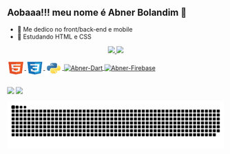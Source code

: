 ## Aobaaa!!! meu nome é Abner Bolandim 👋


- 🔭 Me dedico no front/back-end e mobile
- 🌱 Estudando HTML e CSS

<div align="center">
  <a href="https://github.com/Zearck">
  <img height="180em" src="https://github-readme-stats.vercel.app/api?username=Zearck&show_icons=true&theme=dracula&include_all_commits=true&count_private=true"/>
  <img height="180em" src="https://github-readme-stats.vercel.app/api/top-langs/?username=Zearck&layout=compact&langs_count=7&theme=dracula"/>
</div>

<div style="display: inline_block"><br>
  <img align="center" alt="Abner-HTML" height="30" width="40" src="https://raw.githubusercontent.com/devicons/devicon/master/icons/html5/html5-original.svg">
  <img align="center" alt="Abner-CSS" height="30" width="40" src="https://raw.githubusercontent.com/devicons/devicon/master/icons/css3/css3-original.svg">
  <img align="center" alt="Abner-Python" height="30" width="40" src="https://raw.githubusercontent.com/devicons/devicon/master/icons/python/python-original.svg">
  <img align="center" alt="Abner-Dart" height="30" width="40" src="https://cdn.jsdelivr.net/gh/devicons/devicon/icons/dart/dart-original.svg">
  <img align="center" alt="Abner-Firebase" height="30" width="40" src="https://cdn.jsdelivr.net/gh/devicons/devicon/icons/firebase/firebase-plain.svg">
</div>

##

<div>  
  <a href = "mailto:contato.abnerbolandim@gmail.com"><img src="https://img.shields.io/badge/-Gmail-%23333?style=for-the-badge&logo=gmail&logoColor=white" target="_blank"></a>
  <a href="https://www.linkedin.com/in/abner-bolandim-550bb224a/" target="_blank"><img src="https://img.shields.io/badge/-LinkedIn-%230077B5?style=for-the-badge&logo=linkedin&logoColor=white" target="_blank"></a> 
 
  ![snake_gif](https://github.com/Zearck/Zearck/blob/output/github-contribution-grid-snake.svg)
 
</div>
